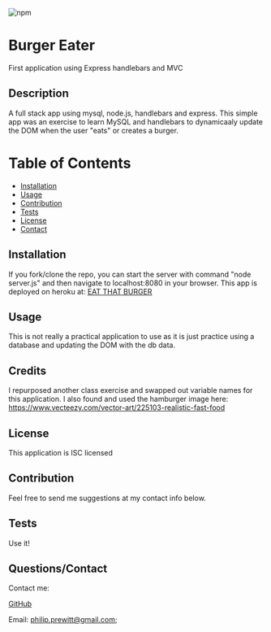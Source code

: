 

  ![npm](https://img.shields.io/static/v1?label=license&message=ISC&color=blue)
  
 
 # Burger Eater  
  First application using Express handlebars and MVC
 
 ## Description 
 A full stack app using mysql, node.js, handlebars and express. This simple app was an exercise to learn MySQL and handlebars to dynamicaaly update the DOM when the user "eats" or creates a burger. 
  
 
 # Table of Contents 
- [Installation](#installation) 
- 
  [Usage](#usage) 
- [Contribution](#contribution) 
- 
  [Tests](#tests) 
- [License](#license) 
- [Contact](#contact) 
 
  
  
 
## Installation 
 If you fork/clone the repo, you can start the server with command "node server.js" and then navigate to localhost:8080 in your browser. This app is deployed on heroku at: [EAT THAT BURGER](https://floating-bayou-58848.herokuapp.com/)  
  
 
## Usage 
 This is not really a practical application to use as it is just practice using a database and updating the DOM with the db data.
  
 
## Credits 
 I repurposed another class exercise and swapped out variable names for this application. I also found and used the hamburger image here: https://www.vecteezy.com/vector-art/225103-realistic-fast-food 
  
 
## License 
 This application is ISC licensed
  
 
## Contribution 
 Feel free to send me suggestions at my contact info below.  
  
 
## Tests 
 Use it! 
  
 
## Questions/Contact 
 Contact me: 
  
 
 [GitHub](https://github.com/pprewitt) 
 
 Email: [philip.prewitt@gmail.com](mailto:philip.prewitt@gmail.com); 
